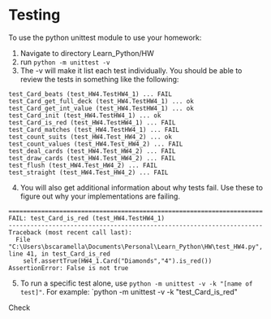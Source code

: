 # Testing

To use the python unittest module to use your homework:

1) Navigate to directory Learn_Python/HW
2) run `python -m unittest -v`
3) The -v will make it list each test individually. You should be able to review the tests in something like the following:
```
test_Card_beats (test_HW4.TestHW4_1) ... FAIL
test_Card_get_full_deck (test_HW4.TestHW4_1) ... ok
test_Card_get_int_value (test_HW4.TestHW4_1) ... ok
test_Card_init (test_HW4.TestHW4_1) ... ok
test_Card_is_red (test_HW4.TestHW4_1) ... FAIL
test_Card_matches (test_HW4.TestHW4_1) ... FAIL
test_count_suits (test_HW4.Test_HW4_2) ... ok
test_count_values (test_HW4.Test_HW4_2) ... FAIL
test_deal_cards (test_HW4.Test_HW4_2) ... FAIL
test_draw_cards (test_HW4.Test_HW4_2) ... FAIL
test_flush (test_HW4.Test_HW4_2) ... FAIL
test_straight (test_HW4.Test_HW4_2) ... FAIL
```
4) You will also get additional information about why tests fail. Use these to figure out why your implementations are failing.
```
======================================================================
FAIL: test_Card_is_red (test_HW4.TestHW4_1)
----------------------------------------------------------------------
Traceback (most recent call last):
  File "C:\Users\bscaramella\Documents\Personal\Learn_Python\HW\test_HW4.py", line 41, in test_Card_is_red
    self.assertTrue(HW4_1.Card("Diamonds","4").is_red())
AssertionError: False is not true
```
5) To run a specific test alone, use `python -m unittest -v -k "[name of test]"`. For example: `python -m unittest -v -k "test_Card_is_red"

Check
